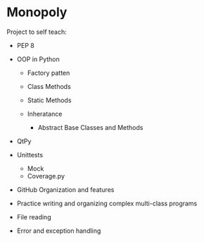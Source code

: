 # Monopoly

Project to self teach:

  - PEP 8
  
  - OOP in Python
  
    - Factory patten
    - Class Methods
    - Static Methods
    - Inheratance
    
        - Abstract Base Classes and Methods
    
  
  - QtPy
  
  - Unittests
  
    - Mock
    - Coverage.py
    
  - GitHub Organization and features
  - Practice writing and organizing complex multi-class programs
  - File reading
  - Error and exception handling
 
 
  
